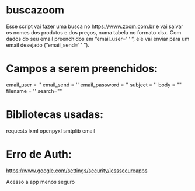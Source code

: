 # buscazoom
Esse script vai fazer uma busca no https://www.zoom.com.br e vai salvar os nomes dos produtos e dos preços, numa tabela no formato xlsx. Com dados do seu email preenchidos em “email_user=’ ‘ “, ele vai enviar para um email desejado (“email_send=’ ’ ”).

# Campos a serem preenchidos:
email_user = ''
email_send = ''
email_password = ''
subject = ''
body = ""
filename = ''
search=""

# Bibliotecas usadas:
requests
lxml
openpyxl
smtplib
email

# Erro de Auth:
https://www.google.com/settings/security/lesssecureapps

Acesso a app menos seguro
